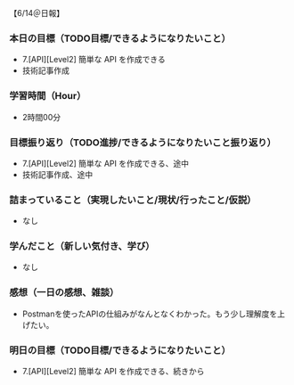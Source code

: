 【6/14＠日報】
### 本日の目標（TODO目標/できるようになりたいこと）
- 7.[API][Level2] 簡単な API を作成できる
- 技術記事作成
### 学習時間（Hour）
- 2時間00分
### 目標振り返り（TODO進捗/できるようになりたいこと振り返り）
- 7.[API][Level2] 簡単な API を作成できる、途中
- 技術記事作成、途中
### 詰まっていること（実現したいこと/現状/行ったこと/仮説）
- なし
### 学んだこと（新しい気付き、学び）
- なし
### 感想（一日の感想、雑談）
- Postmanを使ったAPIの仕組みがなんとなくわかった。もう少し理解度を上げたい。
### 明日の目標（TODO目標/できるようになりたいこと）
- 7.[API][Level2] 簡単な API を作成できる、続きから

